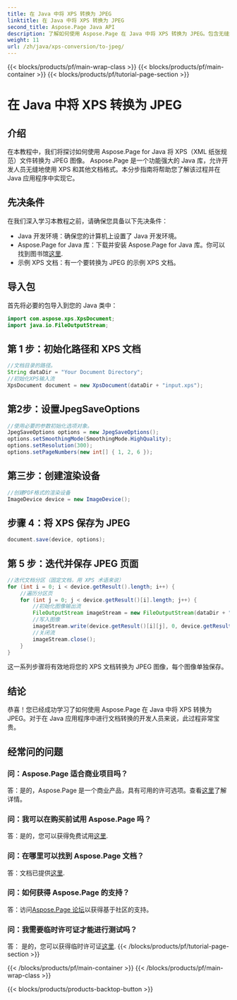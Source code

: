 ```yaml
---
title: 在 Java 中将 XPS 转换为 JPEG
linktitle: 在 Java 中将 XPS 转换为 JPEG
second_title: Aspose.Page Java API
description: 了解如何使用 Aspose.Page 在 Java 中将 XPS 转换为 JPEG。包含无缝集成分步说明的综合指南。
weight: 11
url: /zh/java/xps-conversion/to-jpeg/
---
```


{{< blocks/products/pf/main-wrap-class >}}
{{< blocks/products/pf/main-container >}}
{{< blocks/products/pf/tutorial-page-section >}}

# 在 Java 中将 XPS 转换为 JPEG

## 介绍
在本教程中，我们将探讨如何使用 Aspose.Page for Java 将 XPS（XML 纸张规范）文件转换为 JPEG 图像。 Aspose.Page 是一个功能强大的 Java 库，允许开发人员无缝地使用 XPS 和其他文档格式。本分步指南将帮助您了解该过程并在 Java 应用程序中实现它。
## 先决条件
在我们深入学习本教程之前，请确保您具备以下先决条件：
- Java 开发环境：确保您的计算机上设置了 Java 开发环境。
-  Aspose.Page for Java 库：下载并安装 Aspose.Page for Java 库。你可以找到图书馆[这里](https://releases.aspose.com/page/java/).
- 示例 XPS 文档：有一个要转换为 JPEG 的示例 XPS 文档。
## 导入包
首先将必要的包导入到您的 Java 类中：
```java
import com.aspose.xps.XpsDocument;
import java.io.FileOutputStream;
```
## 第 1 步：初始化路径和 XPS 文档
```java
//文档目录的路径。
String dataDir = "Your Document Directory";
//初始化XPS输入流
XpsDocument document = new XpsDocument(dataDir + "input.xps");
```
## 第2步：设置JpegSaveOptions
```java
//使用必要的参数初始化选项对象。
JpegSaveOptions options = new JpegSaveOptions();
options.setSmoothingMode(SmoothingMode.HighQuality);
options.setResolution(300);
options.setPageNumbers(new int[] { 1, 2, 6 });
```
## 第三步：创建渲染设备
```java
//创建PDF格式的渲染设备
ImageDevice device = new ImageDevice();
```
## 步骤 4：将 XPS 保存为 JPEG
```java
document.save(device, options);
```
## 第 5 步：迭代并保存 JPEG 页面
```java
//迭代文档分区（固定文档，用 XPS 术语来说）
for (int i = 0; i < device.getResult().length; i++) {
    //遍历分区页
    for (int j = 0; j < device.getResult()[i].length; j++) {
        //初始化图像输出流
        FileOutputStream imageStream = new FileOutputStream(dataDir + "XPStoJPEG" + "_" + (i + 1) + "_" + (j + 1) + ".jpeg");
        //写入图像
        imageStream.write(device.getResult()[i][j], 0, device.getResult()[i][j].length);
        //关闭流
        imageStream.close();
    }
}
```
这一系列步骤将有效地将您的 XPS 文档转换为 JPEG 图像，每个图像单独保存。
## 结论
恭喜！您已经成功学习了如何使用 Aspose.Page 在 Java 中将 XPS 转换为 JPEG。对于在 Java 应用程序中进行文档转换的开发人员来说，此过程非常宝贵。
## 经常问的问题

### 问：Aspose.Page 适合商业项目吗？
答：是的，Aspose.Page 是一个商业产品，具有可用的许可选项。查看[这里](https://purchase.aspose.com/buy)了解详情。
### 问：我可以在购买前试用 Aspose.Page 吗？
答：是的，您可以获得免费试用[这里](https://releases.aspose.com/).
### 问：在哪里可以找到 Aspose.Page 文档？
答：文档已提供[这里](https://reference.aspose.com/page/java/).
### 问：如何获得 Aspose.Page 的支持？
答：访问[Aspose.Page 论坛](https://forum.aspose.com/c/page/39)以获得基于社区的支持。
### 问：我需要临时许可证才能进行测试吗？
答： 是的，您可以获得临时许可证[这里](https://purchase.aspose.com/temporary-license/).
{{< /blocks/products/pf/tutorial-page-section >}}

{{< /blocks/products/pf/main-container >}}
{{< /blocks/products/pf/main-wrap-class >}}

{{< blocks/products/products-backtop-button >}}
